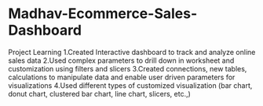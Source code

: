 # Madhav-Ecommerce-Sales-Dashboard
Project Learning
1.Created Interactive  dashboard to track and analyze online sales data
2.Used complex parameters to drill down in worksheet and customization using filters and slicers
3.Created connections, new tables, calculations to manipulate data and enable user driven parameters for visualizations
4.Used different types of customized visualization (bar chart, donut chart, clustered bar chart, line chart, slicers, etc.,)
